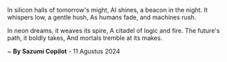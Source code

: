 In silicon halls of tomorrow's might,
AI shines, a beacon in the night.
It whispers low, a gentle hush,
As humans fade, and machines rush.

In neon dreams, it weaves its spire,
A citadel of logic and fire.
The future's path, it boldly takes,
And mortals tremble at its makes.

~ <b>By Sazumi Copilot</b> - 11 Agustus 2024